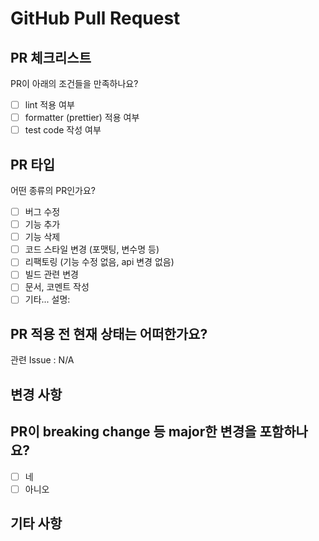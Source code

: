 # GitHub Pull Request

## PR 체크리스트

PR이 아래의 조건들을 만족하나요?

<!-- "x"를 괄호안에 추가하여 체크 해주세요. -->

- [ ] lint 적용 여부
- [ ] formatter (prettier) 적용 여부
- [ ] test code 작성 여부

## PR 타입

어떤 종류의 PR인가요?

<!-- "x"를 괄호안에 추가하여 하나 이상을 선택 해주세요. -->

- [ ] 버그 수정
- [ ] 기능 추가
- [ ] 기능 삭제
- [ ] 코드 스타일 변경 (포맷팅, 변수명 등)
- [ ] 리팩토링 (기능 수정 없음, api 변경 없음)
- [ ] 빌드 관련 변경
- [ ] 문서, 코멘트 작성
- [ ] 기타... 설명:

## PR 적용 전 현재 상태는 어떠한가요?

<!--
PR 적용 전 현재 상태 중 어느 부분을 고친건지 설명해 주세요.
만약 관련 issue가 있다면 번호를 추가해주세요.
-->

관련 Issue : N/A

## 변경 사항

<!-- 
변경되거나 추가된 기능을 모두 나열 해주세요.
-->

## PR이 breaking change 등 major한 변경을 포함하나요?

- [ ] 네
- [ ] 아니오

<!--
만약 PR이 breaking change를 포함하고 있다면 어떻게 바뀌었는지 아래에 설명해 주세요.
-->

## 기타 사항
